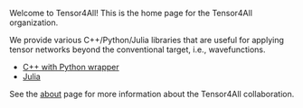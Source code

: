 Welcome to Tensor4All!
This is the home page for the Tensor4All organization.

We provide various C++/Python/Julia libraries that are useful for applying tensor networks beyond the conventional target, i.e., wavefunctions.


* [C++ with Python wrapper](xfac.html)
* [Julia](julia.html)


See the [about](about.html) page for more information about the Tensor4All collaboration.